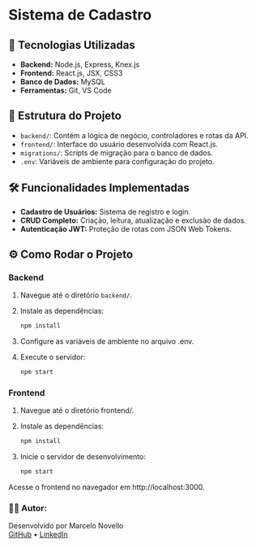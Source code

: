 # Sistema de Cadastro 

## 🚀 Tecnologias Utilizadas

- **Backend:** Node.js, Express, Knex.js
- **Frontend:** React.js, JSX, CSS3
- **Banco de Dados:** MySQL
- **Ferramentas:** Git, VS Code

## 📁 Estrutura do Projeto

- `backend/`: Contém a lógica de negócio, controladores e rotas da API.
- `frontend/`: Interface do usuário desenvolvida com React.js.
- `migrations/`: Scripts de migração para o banco de dados.
- `.env`: Variáveis de ambiente para configuração do projeto.

## 🛠️ Funcionalidades Implementadas

- **Cadastro de Usuários:** Sistema de registro e login.
- **CRUD Completo:** Criação, leitura, atualização e exclusão de dados.
- **Autenticação JWT:** Proteção de rotas com JSON Web Tokens.

## ⚙️ Como Rodar o Projeto

### Backend

1. Navegue até o diretório `backend/`.
2. Instale as dependências:

   ```bash
   npm install

3. Configure as variáveis de ambiente no arquivo .env.
4. Execute o servidor:

   ```bash
   npm start

### Frontend
1. Navegue até o diretório frontend/.
2. Instale as dependências:

   ```bash
   npm install

3. Inicie o servidor de desenvolvimento:

   ```bash
   npm start

Acesse o frontend no navegador em http://localhost:3000.

### 👨‍💻 Autor:
Desenvolvido por Marcelo Novello<br>
[GitHub](https://github.com/marcelonovello) •
[LinkedIn](https://linkedin.com/in/marcelonovello)
